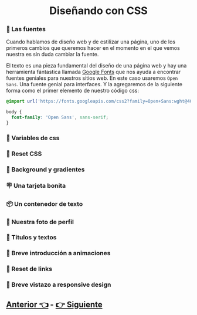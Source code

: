 <div align="center">
    <h1>Diseñando con CSS</h1>
</div>

### 🧶 Las fuentes

Cuando hablamos de diseño web y de estilizar una página, uno de los primeros cambios que queremos hacer en el momento en el que vemos nuestra es sin duda cambiar la fuente.

El texto es una pieza fundamental del diseño de una página web y hay una herramienta fántastica llamada [Google Fonts](https://fonts.google.com/) que nos ayuda a encontrar fuentes geniales para nuestros sitios web. En este caso usaremos `Open Sans`. Una fuente genial para interfaces. Y la agregaremos de la siguiente forma como el primer elemento de nuestro código css:

```css
@import url('https://fonts.googleapis.com/css2?family=Open+Sans:wght@400;600;700&display=swap');

body {
  font-family: 'Open Sans', sans-serif;
}
```

### 📏 Variables de css

### 🤲 Reset CSS

### 📱 Background y gradientes

### 🪧 Una tarjeta bonita

### 📦 Un contenedor de texto

### 👤 Nuestra foto de perfil

### 📖 Titulos y textos

### 🐙 Breve introducción a animaciones

### 🔗 Reset de links

### 📱 Breve vistazo a responsive design

## [Anterior 👈](page1.md) - [👉 Siguiente](page3.md)
